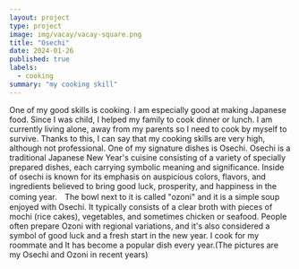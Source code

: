 ```yaml
---
layout: project
type: project
image: img/vacay/vacay-square.png
title: "Osechi"
date: 2024-01-26
published: true
labels:
  - cooking
summary: "my cooking skill"
---
```





One of my good skills is cooking. I am especially good at making Japanese food. Since I was child, I helped my family to cook dinner or lunch. I am currently living alone, away from my parents so I need to cook by myself to survive. Thanks to this, I can say that my cooking skills are very high, although not professional.
One of my signature dishes is Osechi. Osechi is a traditional Japanese New Year's cuisine consisting of a variety of specially prepared dishes, each carrying symbolic meaning and significance. Inside of osechi is known for its emphasis on auspicious colors, flavors, and ingredients believed to bring good luck, prosperity, and happiness in the coming year.　The bowl next to it is called "ozoni" and it is a simple soup enjoyed with Osechi. It typically consists of a clear broth with pieces of mochi (rice cakes), vegetables, and sometimes chicken or seafood. People often prepare Ozoni with regional variations, and it's also considered a symbol of good luck and a fresh start in the new year.
I cook for my roommate and It has become a popular dish every year.(The pictures are my Osechi and Ozoni in recent years)
